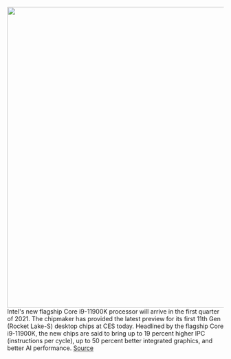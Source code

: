 <img src='https://cdn.vox-cdn.com/thumbor/JRCgdUk_EYaC-Odd_kRl4h-8Mao=/0x0:1082x616/1200x800/filters:focal(455x222:627x394)/cdn.vox-cdn.com/uploads/chorus_image/image/68652121/Screen_Shot_2021_01_11_at_3.46.12_PM.0.png' width='700px' /><br/>
Intel's new flagship Core i9-11900K processor will arrive in the first quarter of 2021. The chipmaker has provided the latest preview for its first 11th Gen (Rocket Lake-S) desktop chips at CES today. Headlined by the flagship Core i9-11900K, the new chips are said to bring up to 19 percent higher IPC (instructions per cycle), up to 50 percent better integrated graphics, and better AI performance.
<a href='https://www.theverge.com/2021/1/11/22225541/intel-processor-11th-gen-ces-2021-chips-specs'> Source <a/>